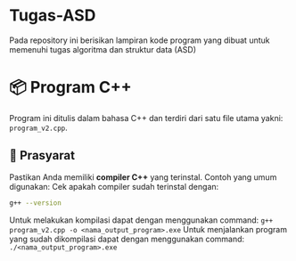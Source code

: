 # Tugas-ASD
Pada repository ini berisikan lampiran kode program yang dibuat untuk memenuhi tugas algoritma dan struktur data (ASD)

# 📦 Program C++
Program ini ditulis dalam bahasa C++ dan terdiri dari satu file utama yakni: `program_v2.cpp`. 

## 🧰 Prasyarat
Pastikan Anda memiliki **compiler C++** yang terinstal. Contoh yang umum digunakan:
Cek apakah compiler sudah terinstal dengan:
```bash
g++ --version
```
Untuk melakukan kompilasi dapat dengan menggunakan command:
`
g++ program_v2.cpp -o <nama_output_program>.exe
`
Untuk menjalankan program yang sudah dikompilasi dapat dengan menggunakan command:
`
./<nama_output_program>.exe
`
